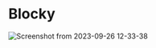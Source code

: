 # Blocky

![Screenshot from 2023-09-26 12-33-38](https://github.com/KrasiKirov/Blocky/assets/113156316/62629c29-e632-4342-a87a-117915a5ba6d)

